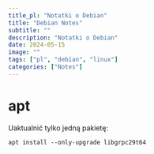```yaml
---
title_pl: "Notatki o Debian"
title: "Debian Notes"
subtitle: ""
description: "Notatki o Debian"
date: 2024-05-15
image: ""
tags: ["pl", "debian", "linux"]
categories: ["Notes"]
---
```


# apt

Uaktualnić tylko jedną pakietę:

```
apt install --only-upgrade libgrpc29t64
```
